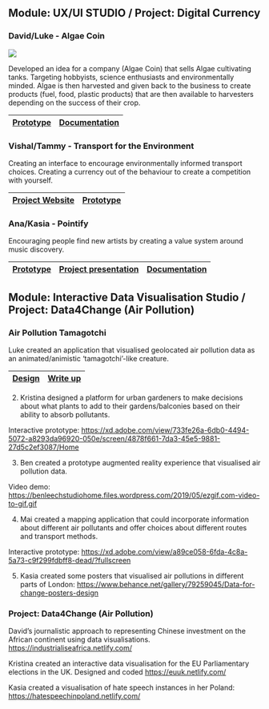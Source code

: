 ## Module: UX/UI STUDIO / Project: Digital Currency


### David/Luke - Algae Coin 

![](https://uploads-ssl.webflow.com/5b4cc508d95543c8be1d1104/5c43cdace006567946924b1c_s_70CBE87F0171D2AB086C061600147410A79F02B1F8F96DB7B5B01FD794023B88_1547649008323_Shop%2Balgae.jpeg)


Developed an idea for a company (Algae Coin) that sells Algae cultivating tanks. Targeting hobbyists, science enthusiasts and environmentally minded. Algae is then harvested and given back to the business to create products (fuel, food, plastic products) that are then available to harvesters depending on the success of their crop.   
	
| [Prototype](https://www.figma.com/proto/Cn6a2mfJk8jjjfH0Wkm79evM/algae?node-id=0%3A476&viewport=-730%2C-1149%2C0.147452&scaling=scale-down-width&redirected=1) | [Documentation](http://davidvalente.webflow.io/categories/digital-currency) |
|--|--|


### Vishal/Tammy - Transport for the Environment 

Creating an interface to encourage environmentally informed transport choices. Creating a currency out of the behaviour to create a competition with yourself.   

| [Project Website](https://yourtfe.webflow.io/) | [Prototype](https://projects.invisionapp.com/prototype/TFE-Interface-cjqu3e3ss002nke018payuipj/play/9e308733) |
|--|--|




### Ana/Kasia - Pointify 

Encouraging people find new artists by creating a value system around music discovery.

| [Prototype](https://xd.adobe.com/view/49392187-3fb1-43ce-5897-29931594b705-3f08/?fullscreen&hints=off) | [Project presentation](https://www.behance.net/gallery/75141451/pointi-fy-digital-music-platform) | [Documentation](https://www.dropbox.com/s/75a51ed6gbudy9c/DigitalCurrency03.pdf?dl=0)|
|--|--|--|


## Module: Interactive Data Visualisation Studio /  Project: Data4Change (Air Pollution)

### Air Pollution Tamagotchi

Luke created an application that visualised geolocated air pollution data as an animated/animistic ‘tamagotchi’-like creature. 

| [Design](https://lukewhetton.wixsite.com/mysite/copy-of-page-template-2?lightbox=dataItem-jv6jknru) | [Write up](https://lukewhetton.wixsite.com/mysite/copy-of-page-template-2?lightbox=dataItem-jv6jknru) |
|--|--|


2. Kristina designed a platform for urban gardeners to make decisions about what plants to add to their gardens/balconies based on their ability to absorb pollutants.

Interactive prototype:
https://xd.adobe.com/view/733fe26a-6db0-4494-5072-a8293da96920-050e/screen/4878f661-7da3-45e5-9881-27d5c2ef3087/Home

3. Ben created a prototype augmented reality experience that visualised air pollution data.

Video demo:
https://benleechstudiohome.files.wordpress.com/2019/05/ezgif.com-video-to-gif.gif 

4. Mai created a mapping application that could incorporate information about different air pollutants and offer choices about different routes and transport methods.

Interactive prototype:
https://xd.adobe.com/view/a89ce058-6fda-4c8a-5a73-c9f299fdbff8-dead/?fullscreen

5. Kasia created some posters that visualised air pollutions in different parts of London:
https://www.behance.net/gallery/79259045/Data-for-change-posters-design

### Project: Data4Change (Air Pollution)

David’s journalistic approach to representing Chinese investment on the African continent using data visualisations.
https://industrialiseafrica.netlify.com/ 

Kristina created an interactive data visualisation for the EU Parliamentary elections in the UK. Designed and coded
https://euuk.netlify.com/

Kasia created a visualisation of hate speech instances in her Poland:
https://hatespeechinpoland.netlify.com/
<!--stackedit_data:
eyJoaXN0b3J5IjpbMTIxODI3NjMwMiwxODM2MTc3MzIzLC05ND
U3MjU4NTEsLTY4OTg4MjY0MiwtMjA4ODc0NjYxMl19
-->